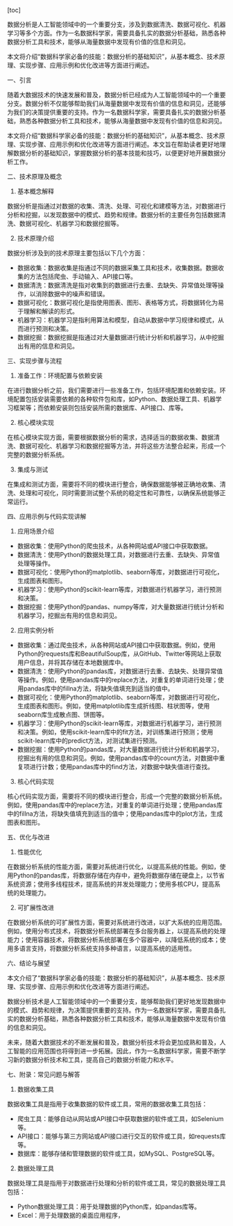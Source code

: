 
[toc]                    
                
                
数据分析是人工智能领域中的一个重要分支，涉及到数据清洗、数据可视化、机器学习等多个方面。作为一名数据科学家，需要具备扎实的数据分析基础，熟悉各种数据分析工具和技术，能够从海量数据中发现有价值的信息和洞见。

本文将介绍“数据科学家必备的技能：数据分析的基础知识”，从基本概念、技术原理、实现步骤、应用示例和优化改进等方面进行阐述。

一、引言

随着大数据技术的快速发展和普及，数据分析已经成为人工智能领域中的一个重要分支。数据分析不仅能够帮助我们从海量数据中发现有价值的信息和洞见，还能够为我们的决策提供重要的支持。作为一名数据科学家，需要具备扎实的数据分析基础，熟悉各种数据分析工具和技术，能够从海量数据中发现有价值的信息和洞见。

本文将介绍“数据科学家必备的技能：数据分析的基础知识”，从基本概念、技术原理、实现步骤、应用示例和优化改进等方面进行阐述。本文旨在帮助读者更好地理解数据分析的基础知识，掌握数据分析的基本技能和技巧，以便更好地开展数据分析工作。

二、技术原理及概念

1. 基本概念解释

数据分析是指通过对数据的收集、清洗、处理、可视化和建模等方法，对数据进行分析和挖掘，以发现数据中的模式、趋势和规律。数据分析的主要任务包括数据清洗、数据可视化、机器学习和数据挖掘等。

2. 技术原理介绍

数据分析涉及到的技术原理主要包括以下几个方面：

- 数据收集：数据收集是指通过不同的数据采集工具和技术，收集数据。数据收集的方法包括爬虫、手动输入、API接口等。
- 数据清洗：数据清洗是指对收集到的数据进行去重、去缺失、异常值处理等操作，以消除数据中的噪声和错误。
- 数据可视化：数据可视化是指使用图表、图形、表格等方式，将数据转化为易于理解和解读的形式。
- 机器学习：机器学习是指利用算法和模型，自动从数据中学习规律和模式，从而进行预测和决策。
- 数据挖掘：数据挖掘是指通过对大量数据进行统计分析和机器学习，从中挖掘出有用的信息和洞见。

三、实现步骤与流程

1. 准备工作：环境配置与依赖安装

在进行数据分析之前，我们需要进行一些准备工作，包括环境配置和依赖安装。环境配置包括安装需要依赖的各种软件包和库，如Python、数据处理工具、机器学习框架等；而依赖安装则包括安装所需的数据库、API接口、库等。

2. 核心模块实现

在核心模块实现方面，需要根据数据分析的需求，选择适当的数据收集、数据清洗、数据可视化、机器学习和数据挖掘等方法，并将这些方法整合起来，形成一个完整的数据分析系统。

3. 集成与测试

在集成和测试方面，需要将不同的模块进行整合，确保数据能够被正确地收集、清洗、处理和可视化，同时需要测试整个系统的稳定性和可靠性，以确保系统能够正常运行。

四、应用示例与代码实现讲解

1. 应用场景介绍

- 数据收集：使用Python的爬虫技术，从各种网站或API接口中获取数据。
- 数据清洗：使用Python的数据处理工具，对数据进行去重、去缺失、异常值处理等操作。
- 数据可视化：使用Python的matplotlib、seaborn等库，对数据进行可视化，生成图表和图形。
- 机器学习：使用Python的scikit-learn等库，对数据进行机器学习，进行预测和决策。
- 数据挖掘：使用Python的pandas、numpy等库，对大量数据进行统计分析和机器学习，挖掘出有用的信息和洞见。

2. 应用实例分析

- 数据收集：通过爬虫技术，从各种网站或API接口中获取数据。例如，使用Python的requests库和BeautifulSoup库，从GitHub、Twitter等网站上获取用户信息，并将其存储在本地数据库中。
- 数据清洗：使用Python的pandas库，对数据进行去重、去缺失、处理异常值等操作。例如，使用pandas库中的replace方法，对重复的单词进行处理；使用pandas库中的fillna方法，将缺失值填充到适当的值中。
- 数据可视化：使用Python的matplotlib、seaborn等库，对数据进行可视化，生成图表和图形。例如，使用matplotlib库生成折线图、柱状图等，使用seaborn库生成散点图、饼图等。
- 机器学习：使用Python的scikit-learn等库，对数据进行机器学习，进行预测和决策。例如，使用scikit-learn库中的fit方法，对训练集进行预测；使用scikit-learn库中的predict方法，对测试集进行预测。
- 数据挖掘：使用Python的pandas库，对大量数据进行统计分析和机器学习，挖掘出有用的信息和洞见。例如，使用pandas库中的count方法，对数据中重复项进行计数；使用pandas库中的find方法，对数据中缺失值进行查找。

3. 核心代码实现

核心代码实现方面，需要将不同的模块进行整合，形成一个完整的数据分析系统。例如，使用pandas库中的replace方法，对重复的单词进行处理；使用pandas库中的fillna方法，将缺失值填充到适当的值中；使用pandas库中的plot方法，生成图表和图形。

五、优化与改进

1. 性能优化

在数据分析系统的性能方面，需要对系统进行优化，以提高系统的性能。例如，使用Python的pandas库，将数据存储在内存中，避免将数据存储在硬盘上，以节省系统资源；使用多线程技术，提高系统的并发处理能力；使用多核CPU，提高系统的处理能力。

2. 可扩展性改进

在数据分析系统的可扩展性方面，需要对系统进行改进，以扩大系统的应用范围。例如，使用分布式技术，将数据分析系统部署在多台服务器上，以提高系统的处理能力；使用容器技术，将数据分析系统部署在多个容器中，以降低系统的成本；使用多语言支持，将数据分析系统支持多种语言，以提高系统的适用性。

六、结论与展望

本文介绍了“数据科学家必备的技能：数据分析的基础知识”，从基本概念、技术原理、实现步骤、应用示例和优化改进等方面进行阐述。

数据分析技术是人工智能领域中的一个重要分支，能够帮助我们更好地发现数据中的模式、趋势和规律，为决策提供重要的支持。作为一名数据科学家，需要具备扎实的数据分析基础，熟悉各种数据分析工具和技术，能够从海量数据中发现有价值的信息和洞见。

未来，随着大数据技术的不断发展和普及，数据分析技术将会更加成熟和普及，人工智能的应用范围也将得到进一步拓展。因此，作为一名数据科学家，需要不断学习新的数据分析技术和工具，提高自己的数据分析能力和水平。

七、附录：常见问题与解答

1. 数据收集工具

数据收集工具是指用于收集数据的软件或工具，常用的数据收集工具包括：

- 爬虫工具：能够自动从网站或API接口中获取数据的软件或工具，如Selenium等。
- API接口：能够与第三方网站或API接口进行交互的软件或工具，如requests库等。
- 数据库：能够存储和管理数据的软件或工具，如MySQL、PostgreSQL等。

2. 数据处理工具

数据处理工具是指用于对数据进行处理和分析的软件或工具，常见的数据处理工具包括：

- Python数据处理工具：用于处理数据的Python库，如pandas库等。
- Excel：用于处理数据的桌面应用程序，

